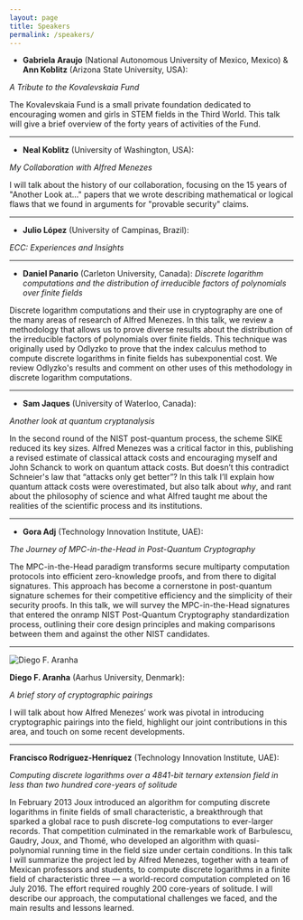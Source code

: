```yaml
---
layout: page
title: Speakers
permalink: /speakers/
---
```


<a name="araujo-koblitz"></a>

* **Gabriela Araujo** (National Autonomous University of Mexico, Mexico) & **Ann Koblitz** (Arizona State University, USA):

_A Tribute to the Kovalevskaia Fund_

The Kovalevskaia Fund is a small private foundation dedicated to encouraging women and girls in STEM fields in the Third World.  This talk will give a brief overview of the forty years of activities of the Fund.

---

<a name="koblitz"></a>

* **Neal Koblitz** (University of Washington, USA):

_My Collaboration with Alfred Menezes_

I will talk about the history of our collaboration, focusing on the 15 years of "Another Look at..." papers that we wrote describing mathematical or logical flaws that we found in arguments for "provable security" claims.

---

<a name="lopez"></a>

* **Julio López** (University of Campinas, Brazil):

_ECC: Experiences and Insights_

---

<a name="panario"></a>

* **Daniel Panario** (Carleton University, Canada): _Discrete logarithm computations and the distribution of irreducible factors of polynomials over finite fields_

Discrete logarithm computations and their use in cryptography are one of the many areas of research of Alfred Menezes. In this talk, we review a methodology that allows us to prove diverse results about the distribution of the irreducible factors of polynomials over finite fields. This technique was originally used by Odlyzko to prove that the index calculus method to compute discrete logarithms in finite fields has subexponential cost. We review Odlyzko's results and comment on other uses of this methodology in discrete logarithm computations.

---

<a name="jaques"></a>

* **Sam Jaques** (University of Waterloo, Canada):

_Another look at quantum cryptanalysis_

In the second round of the NIST post-quantum process, the scheme SIKE reduced its key sizes. Alfred Menezes was a critical factor in this, publishing a revised estimate of classical attack costs and encouraging myself and John Schanck to work on quantum attack costs. But doesn’t this contradict Schneier's law that “attacks only get better”? In this talk I’ll explain how quantum attack costs were overestimated, but also talk about *why*, and rant about the philosophy of science and what Alfred taught me about the realities of the scientific process and its institutions.

---

<a name="adj"></a>

* **Gora Adj** (Technology Innovation Institute, UAE):

_The Journey of MPC-in-the-Head in Post-Quantum Cryptography_

The MPC-in-the-Head paradigm transforms secure multiparty computation protocols into efficient zero-knowledge proofs, and from there to digital signatures. This approach has become a cornerstone in post-quantum signature schemes for their competitive efficiency and the simplicity of their security proofs. In this talk, we will survey the MPC-in-the-Head signatures that entered the onramp NIST Post-Quantum Cryptography standardization process, outlining their core design principles and making comparisons between them and against the other NIST candidates.

---

<a name="aranha"></a>

<img src="https://pure.au.dk/portal/files-asset/223218861/Diego_AranhaAU_CS_web.jpg?w=150&f=webp" alt="Diego F. Aranha" class="speaker-img">

**Diego F. Aranha** (Aarhus University, Denmark):

_A brief story of cryptographic pairings_

I will talk about how Alfred Menezes’ work was pivotal in introducing cryptographic pairings into the field, highlight our joint contributions in this area, and touch on some recent developments.

<p class="spacer"></p>
<p class="spacer"></p>

---

<a name="rh"></a>

**Francisco Rodríguez-Henríquez** (Technology Innovation Institute, UAE):

_Computing discrete logarithms over a 4841-bit ternary extension field in less than two hundred core-years of solitude_

In February 2013 Joux introduced an algorithm for computing discrete logarithms in finite fields of small characteristic, a breakthrough that sparked a global race to push discrete-log computations to ever-larger records. That competition culminated in the remarkable work of Barbulescu, Gaudry, Joux, and Thomé, who developed an algorithm with quasi-polynomial running time in the field size under certain conditions. In this talk I will summarize the project led by Alfred Menezes, together with a team of Mexican professors and students, to compute discrete logarithms in a finite field of characteristic three — a world-record computation completed on 16 July 2016. The effort required roughly 200 core-years of solitude. I will describe our approach, the computational challenges we faced, and the main results and lessons learned.

